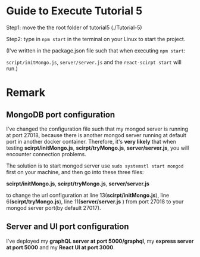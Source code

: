 # Guide to Execute Tutorial 5
Step1: move the the root folder of tutorial5 (./Tutorial-5)

Step2: type in `npm start` in the terminal on your Linux to start the project.

(I've written in the package.json file such that when executing `npm start`:

`script/initMongo.js`, `server/server.js` and the `react-scirpt start` will run.)

# Remark
## MongoDB port configuration
I've changed the configuration file such that my mongod server is running at port 27018, 
because there is another mongod server running at default port in another docker container.
Therefore, it's **very likely** that when testing **scirpt/initMongo.js**, **scirpt/tryMongo.js**, **server/server.js**, you will encounter connection problems.

The solution is to start mongod server use `sudo systemstl start mongod` first on your machine, and then go into these three files: 

**scirpt/initMongo.js**, **scirpt/tryMongo.js**, **server/server.js**

to change the url configuration at line 13(**scirpt/initMongo.js**), line 6(**scirpt/tryMongo.js**), line 11(**server/server.js**
) from port 27018 to your mongod server port(by default 27017).

## Server and UI port configuration
I've deployed my **graphQL server at port 5000/graphql**, my **express server at port 5000** and my **React UI at port 3000**.
